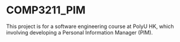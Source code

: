 # COMP3211_PIM
This project is for a software engineering course at PolyU HK, which involving developing a Personal Information Manager (PIM).
